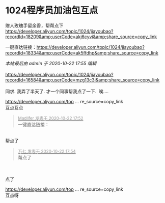 # 1024程序员加油包互点


赠人玫瑰手留余香，帮帮点下<br />
https://developer.aliyun.com/topic/1024/jiayoubao?recordId=18209&amp;userCode=akj6cyvi&amp;share_source=copy_link

一键直达链接：<a href="https://developer.aliyun.com/topic/1024/jiayoubao?recordId=18334&amp;userCode=ak5ffdhp&amp;share_source=copy_link" target="_blank">https://developer.aliyun.com/topic/1024/jiayoubao?recordId=18334&amp;userCode=ak5ffdhp&amp;share_source=copy_link</a>

<i class="pstatus"> 本帖最后由 adm!n 于 2020-10-22 17:55 编辑 </i><br />
<br />
https://developer.aliyun.com/topic/1024/jiayoubao?recordId=16584&amp;userCode=mzg13c3i&amp;share_source=copy_link<br />
<br />
同求. 我弄了半天了. 才一个同事帮我点了一下.&nbsp;&nbsp;唉....

<a href="https://developer.aliyun.com/topic/1024/jiayoubao?recordId=18023&amp;userCode=vf42utbk&amp;share_source=copy_link" target="_blank">https://developer.aliyun.com/top ... re_source=copy_link</a><br />
互点互点

<div class="quote"><blockquote><font size="2"><a href="https://www.hostloc.com/forum.php?mod=redirect&amp;goto=findpost&amp;pid=9337086&amp;ptid=757259" target="_blank"><font color="#999999">Madlifer 发表于 2020-10-22 17:52</font></a></font><br />
一键直达链接：</blockquote></div><br />
帮点了

<div class="quote"><blockquote><font size="2"><a href="https://www.hostloc.com/forum.php?mod=redirect&amp;goto=findpost&amp;pid=9337098&amp;ptid=757259" target="_blank"><font color="#999999">万七 发表于 2020-10-22 17:54</font></a></font><br />
帮点了</blockquote></div><br />
<img id="aimg_t464o" onclick="zoom(this, this.src, 0, 0, 0)" class="zoom" src="https://i.loli.net/2020/10/22/eonGCM839gFApmk.png" onmouseover="img_onmouseoverfunc(this)" onload="thumbImg(this)" border="0" alt="" /><br />
<br />
点了

<a href="https://developer.aliyun.com/topic/1024/jiayoubao?recordId=19668&amp;userCode=l7llfwli&amp;share_source=copy_link" target="_blank">https://developer.aliyun.com/top ... re_source=copy_link</a><br />
互点呀
